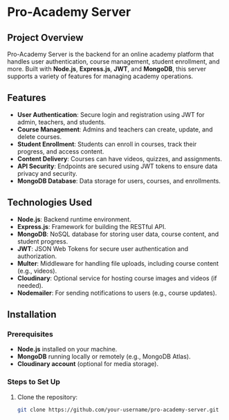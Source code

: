 # Pro-Academy Server

## Project Overview
Pro-Academy Server is the backend for an online academy platform that handles user authentication, course management, student enrollment, and more. Built with **Node.js**, **Express.js**, **JWT**, and **MongoDB**, this server supports a variety of features for managing academy operations.

## Features
- **User Authentication**: Secure login and registration using JWT for admin, teachers, and students.
- **Course Management**: Admins and teachers can create, update, and delete courses.
- **Student Enrollment**: Students can enroll in courses, track their progress, and access content.
- **Content Delivery**: Courses can have videos, quizzes, and assignments.
- **API Security**: Endpoints are secured using JWT tokens to ensure data privacy and security.
- **MongoDB Database**: Data storage for users, courses, and enrollments.

## Technologies Used
- **Node.js**: Backend runtime environment.
- **Express.js**: Framework for building the RESTful API.
- **MongoDB**: NoSQL database for storing user data, course content, and student progress.
- **JWT**: JSON Web Tokens for secure user authentication and authorization.
- **Multer**: Middleware for handling file uploads, including course content (e.g., videos).
- **Cloudinary**: Optional service for hosting course images and videos (if needed).
- **Nodemailer**: For sending notifications to users (e.g., course updates).

## Installation

### Prerequisites
- **Node.js** installed on your machine.
- **MongoDB** running locally or remotely (e.g., MongoDB Atlas).
- **Cloudinary account** (optional for media storage).

### Steps to Set Up

1. Clone the repository:
   ```bash
   git clone https://github.com/your-username/pro-academy-server.git
